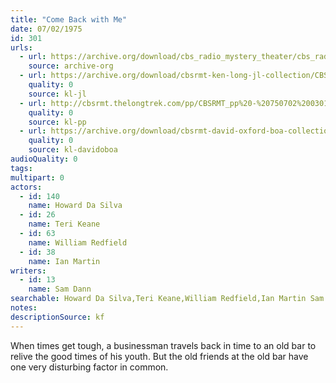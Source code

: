 ```yaml
---
title: "Come Back with Me"
date: 07/02/1975
id: 301
urls: 
  - url: https://archive.org/download/cbs_radio_mystery_theater/cbs_radio_mystery_theater-0301-0350.zip/cbs_radio_mystery_theater-0301-0350%2Fcbsrmt_0301_come_back_with_me.mp3
    source: archive-org
  - url: https://archive.org/download/cbsrmt-ken-long-jl-collection/CBSRMT - 750702 0301 Come Back With Me_jl.mp3
    quality: 0
    source: kl-jl
  - url: http://cbsrmt.thelongtrek.com/pp/CBSRMT_pp%20-%20750702%200301%20Come%20Back%20with%20Me.mp3
    quality: 0
    source: kl-pp
  - url: https://archive.org/download/cbsrmt-david-oxford-boa-collection/CBSRMT-750702-0301-repeated-751102-Come-Back-with-Me-(128-44)_KIXI-{BoA}.mp3
    quality: 0
    source: kl-davidoboa
audioQuality: 0
tags: 
multipart: 0
actors:  
  - id: 140
    name: Howard Da Silva  
  - id: 26
    name: Teri Keane  
  - id: 63
    name: William Redfield  
  - id: 38
    name: Ian Martin
writers:  
  - id: 13
    name: Sam Dann
searchable: Howard Da Silva,Teri Keane,William Redfield,Ian Martin Sam Dann
notes: 
descriptionSource: kf
---
```

When times get tough, a businessman travels back in time to an old bar to relive the good times of his youth. But the old friends at the old bar have one very disturbing factor in common.